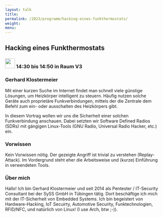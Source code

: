 ```yaml
---
layout: talk
title:
permalink: /2023/programm/hacking-eines-funkthermostats/
weight:
menu:
---
```

## Hacking eines Funkthermostats

### <img height = "32" src="../../../images/talk.svg"> 14:30 bis 14:50 in Raum V3

### Gerhard Klostermeier

Mit einer kurzen Suche im Internet findet man schnell viele günstige Lösungen, um Heizkörper intelligent zu steuern. Häufig nutzen solche Geräte auch proprietäre Funkverbindungen, mittels der die Zentrale dem Befehl zum ein- oder ausschalten des Heizkörpers gibt.

In diesem Vortrag wollen wir uns die Sicherheit einer solchen Funkverbindung anschauen. Dabei setzten wir Software Defined Radios (SDRs) mit gängigen Linux-Tools (GNU Radio, Universal Radio Hacker, etc.) ein.

### Vorwissen

Kein Vorwissen nötig. Der gezeigte Angriff ist trivial zu verstehen (Replay-Attack). Im Vordergrund steht eher die Arbeitsweise und (kurze) Einführung in verwendeten Tools.

### Über mich

Hallo! Ich bin Gerhard Klostermeier und seit 2014 als Pentester / IT-Security Consultant bei der SySS GmbH in Tübingen tätig. Dort beschäftige ich mich mit der IT-Sicherheit von Embedded Systems. Ich bin begeistert von Hardware-Hacking, IoT Secuirty, Automotive Security, Funktechnologien, RFID/NFC, und natürlich von Linux! (I use Arch, btw ;-)).

